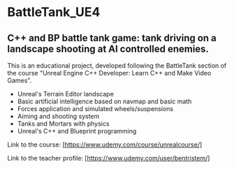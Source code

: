 # BattleTank_UE4
## C++ and BP battle tank game: tank driving on a landscape shooting at AI controlled enemies.

This is an educational project, developed following the BattleTank section of the course "Unreal Engine C++ Developer: Learn C++ and Make Video Games".

- Unreal's Terrain Editor landscape
- Basic artificial intelligence based on navmap and basic math
- Forces application and simulated wheels/suspensions
- Aiming and shooting system
- Tanks and Mortars with physics
- Unreal's C++ and Blueprint programming

Link to the course: [https://www.udemy.com/course/unrealcourse/]

Link to the teacher profile: [https://www.udemy.com/user/bentristem/]
